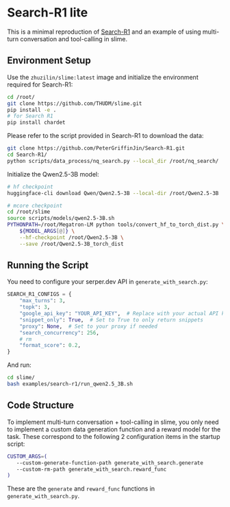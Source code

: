 # Search-R1 lite

This is a minimal reproduction of [Search-R1](https://github.com/PeterGriffinJin/Search-R1) and an example of using multi-turn conversation and tool-calling in slime.

## Environment Setup

Use the `zhuzilin/slime:latest` image and initialize the environment required for Search-R1:

```bash
cd /root/
git clone https://github.com/THUDM/slime.git
pip install -e .
# for Search R1
pip install chardet
```

Please refer to the script provided in Search-R1 to download the data:

```bash
git clone https://github.com/PeterGriffinJin/Search-R1.git
cd Search-R1/
python scripts/data_process/nq_search.py --local_dir /root/nq_search/
```

Initialize the Qwen2.5-3B model:

```bash
# hf checkpoint
huggingface-cli download Qwen/Qwen2.5-3B --local-dir /root/Qwen2.5-3B

# mcore checkpoint
cd /root/slime
source scripts/models/qwen2.5-3B.sh
PYTHONPATH=/root/Megatron-LM python tools/convert_hf_to_torch_dist.py \
    ${MODEL_ARGS[@]} \
    --hf-checkpoint /root/Qwen2.5-3B \
    --save /root/Qwen2.5-3B_torch_dist
```

## Running the Script

You need to configure your serper.dev API in `generate_with_search.py`:

```python
SEARCH_R1_CONFIGS = {
    "max_turns": 3,
    "topk": 3,
    "google_api_key": "YOUR_API_KEY",  # Replace with your actual API key
    "snippet_only": True,  # Set to True to only return snippets
    "proxy": None,  # Set to your proxy if needed
    "search_concurrency": 256,
    # rm
    "format_score": 0.2,
}
```

And run:

```bash
cd slime/
bash examples/search-r1/run_qwen2.5_3B.sh
```

## Code Structure

To implement multi-turn conversation + tool-calling in slime, you only need to implement a custom data generation function and a reward model for the task. These correspond to the following 2 configuration items in the startup script:

```bash
CUSTOM_ARGS=(
   --custom-generate-function-path generate_with_search.generate
   --custom-rm-path generate_with_search.reward_func
)
```

These are the `generate` and `reward_func` functions in `generate_with_search.py`.
